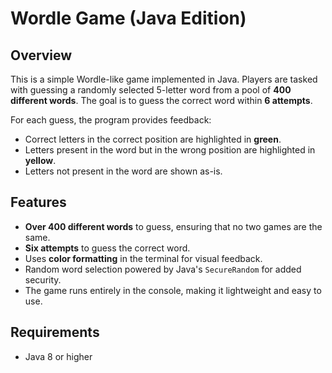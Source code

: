 # Wordle Game (Java Edition)

## Overview
This is a simple Wordle-like game implemented in Java. Players are tasked with guessing a randomly selected 5-letter word from a pool of **400 different words**. The goal is to guess the correct word within **6 attempts**.

For each guess, the program provides feedback:
- Correct letters in the correct position are highlighted in **green**.
- Letters present in the word but in the wrong position are highlighted in **yellow**.
- Letters not present in the word are shown as-is.

## Features
- **Over 400 different words** to guess, ensuring that no two games are the same.
- **Six attempts** to guess the correct word.
- Uses **color formatting** in the terminal for visual feedback.
- Random word selection powered by Java's `SecureRandom` for added security.
- The game runs entirely in the console, making it lightweight and easy to use.

## Requirements
- Java 8 or higher 
